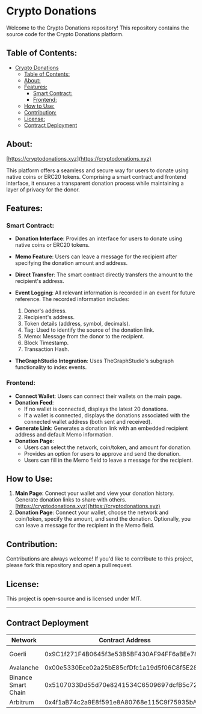 
# Crypto Donations

Welcome to the Crypto Donations repository! This repository contains the source code for the Crypto Donations platform. 

## Table of Contents:

- [Crypto Donations](#crypto-donations)
  - [Table of Contents:](#table-of-contents)
  - [About:](#about)
  - [Features:](#features)
    - [Smart Contract:](#smart-contract)
    - [Frontend:](#frontend)
  - [How to Use:](#how-to-use)
  - [Contribution:](#contribution)
  - [License:](#license)
  - [Contract Deployment](#contract-deployment)
  
## About:
[https://cryptodonations.xyz](https://cryptodonations.xyz)

This platform offers a seamless and secure way for users to donate using native coins or ERC20 tokens. Comprising a smart contract and frontend interface, it ensures a transparent donation process while maintaining a layer of privacy for the donor.

## Features:

### Smart Contract:

- **Donation Interface**: Provides an interface for users to donate using native coins or ERC20 tokens.
- **Memo Feature**: Users can leave a message for the recipient after specifying the donation amount and address.
- **Direct Transfer**: The smart contract directly transfers the amount to the recipient's address.
- **Event Logging**: All relevant information is recorded in an event for future reference. The recorded information includes:
  1. Donor's address.
  2. Recipient's address.
  3. Token details (address, symbol, decimals).
  4. Tag: Used to identify the source of the donation link.
  5. Memo: Message from the donor to the recipient.
  6. Block Timestamp.
  7. Transaction Hash.

- **TheGraphStudio Integration**: Uses TheGraphStudio's subgraph functionality to index events.

### Frontend:

- **Connect Wallet**: Users can connect their wallets on the main page.
- **Donation Feed**:
  - If no wallet is connected, displays the latest 20 donations.
  - If a wallet is connected, displays the donations associated with the connected wallet address (both sent and received).
- **Generate Link**: Generates a donation link with an embedded recipient address and default Memo information.
- **Donation Page**:
  - Users can select the network, coin/token, and amount for donation.
  - Provides an option for users to approve and send the donation.
  - Users can fill in the Memo field to leave a message for the recipient.

## How to Use:

1. **Main Page**: Connect your wallet and view your donation history. Generate donation links to share with others. [https://cryptodonations.xyz](https://cryptodonations.xyz)
2. **Donation Page**: Connect your wallet, choose the network and coin/token, specify the amount, and send the donation. Optionally, you can leave a message for the recipient in the Memo field.

## Contribution:

Contributions are always welcome! If you'd like to contribute to this project, please fork this repository and open a pull request.

## License:

This project is open-source and is licensed under MIT.

---
## Contract Deployment

| Network | Contract Address | Subgraph |
|----|----|-----|
| Goerli | 0x9C1f271F4B0645f3e53B5BF430AF94FF6aBEe780 | https://api.studio.thegraph.com/query/20058/crypto-donations/v0.0.1 |
| Avalanche | 0x00e5330Ece02a25bE85cfDfc1a19d5f06C8f5E28 | **Coming Soon** |
| Binance Smart Chain | 0x5107033Dd55d70e8241534C6509697dcfB5c72F8 | **Coming Soon** |
| Arbitrum | 0x4f1aB74c2a9E8f591e8A80768e115C9f75935bAD | **Coming Soon** |

